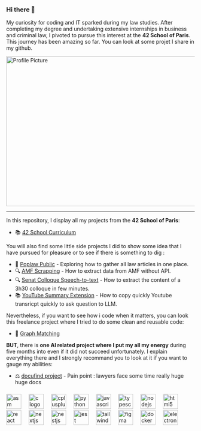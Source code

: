 ### Hi there 👋

My curiosity for coding and IT sparked during my law studies. After completing my degree and undertaking extensive internships in business and criminal law, I pivoted to pursue this interest at the **42 School of Paris**. This journey has been amazing so far. You can look at some projet I share in my github.

<img src="https://github.com/user-attachments/assets/5051c28f-1317-4ef6-b359-446c40b02c8a" width="600" height="400" alt="Profile Picture">

***

In this repository, I display all my projects from the **42 School of Paris**: 
- 📚 [42 School Curriculum](https://github.com/mathieugruson/42_school_cursus)

You will also find some little side projects I did to show some idea that I have pursued for pleasure or to see if there is something to dig :
- 🌟 [Poplaw Public](https://github.com/mathieugruson/poplaw_public) - Exploring how to gather all law articles in one place.
- 🔍 [AMF Scrapping](https://github.com/mathieugruson/amf_scrapping) - How to extract data from AMF without API.
- 🔍 [Senat Colloque Speech-to-text](https://github.com/mathieugruson/speech-to-text_prototype) - How to extract the content of a 3h30 colloque in few minutes.
- 📚 [YouTube Summary Extension](https://github.com/mathieugruson/youtube-summary-extension) - How to copy quickly Youtube transricpt quickly to ask question to LLM.

Nevertheless, if you want to see how i code when it matters, you can look this freelance project where I tried to do some clean and reusable code:
- 💼 [Graph Matching](https://github.com/mathieugruson/graph_matching)

**BUT**, there is **one AI related project where I put my all my energy** during five months into even if it did not succeed unfortunately. I explain everything there and I strongly recommand you to look at it if you want to gauge my abilities:
- ⚖️ [docufind project](https://github.com/mathieugruson/docufind_project) - Pain point : lawyers face some time really huge huge docs

###

<div align="left">
  <img src="https://cdn.jsdelivr.net/gh/devicons/devicon@latest/icons/wasm/wasm-original-wordmark.svg" height="40" alt="asm logo"  />
  <img width="12" />
  <img src="https://cdn.jsdelivr.net/gh/devicons/devicon/icons/c/c-original.svg" height="40" alt="c logo"  />
  <img width="12" />
  <img src="https://cdn.jsdelivr.net/gh/devicons/devicon/icons/cplusplus/cplusplus-original.svg" height="40" alt="cplusplus logo"  />
  <img width="12" />
  <img src="https://cdn.jsdelivr.net/gh/devicons/devicon@latest/icons/python/python-original.svg" height="40" alt="python logo"/>
  <img width="12" />
  <img src="https://cdn.jsdelivr.net/gh/devicons/devicon/icons/javascript/javascript-original.svg" height="40" alt="javascript logo"  />
  <img width="12" />
  <img src="https://cdn.jsdelivr.net/gh/devicons/devicon/icons/typescript/typescript-original.svg" height="40" alt="typescript logo"  />
  <img width="12" />
  <img src="https://cdn.jsdelivr.net/gh/devicons/devicon/icons/nodejs/nodejs-original.svg" height="40" alt="nodejs logo"  />
  <img width="12" />
  <img src="https://cdn.jsdelivr.net/gh/devicons/devicon/icons/html5/html5-original.svg" height="40" alt="html5 logo"  />
  <img width="12" />
  <img src="https://cdn.jsdelivr.net/gh/devicons/devicon/icons/react/react-original.svg" height="40" alt="react logo"  />
  <img width="12" />
  <img src="https://cdn.jsdelivr.net/gh/devicons/devicon/icons/nextjs/nextjs-original.svg" height="40" alt="nextjs logo"  />
  <img width="12" />
  <img src="https://cdn.jsdelivr.net/gh/devicons/devicon@latest/icons/nestjs/nestjs-original.svg" height="40" alt="nestjs logo" />          
  <img width="12" />
  <img src="https://cdn.jsdelivr.net/gh/devicons/devicon/icons/jest/jest-plain.svg" height="40" alt="jest logo"  />
  <img width="12" />
  <img src="https://cdn.jsdelivr.net/gh/devicons/devicon/icons/tailwindcss/tailwindcss-original-wordmark.svg" height="40" alt="tailwindcss logo"  />
  <img width="12" />
  <img src="https://cdn.jsdelivr.net/gh/devicons/devicon/icons/figma/figma-original.svg" height="40" alt="figma logo"  />
  <img width="12" />
  <img src="https://cdn.jsdelivr.net/gh/devicons/devicon@latest/icons/docker/docker-plain-wordmark.svg" height="40" alt="docker logo" />
  <img width="12" />
  <img src="https://cdn.jsdelivr.net/gh/devicons/devicon@latest/icons/electron/electron-original.svg" height="40" alt="electron logo" />
  <img width="12" />
 
</div>

###
